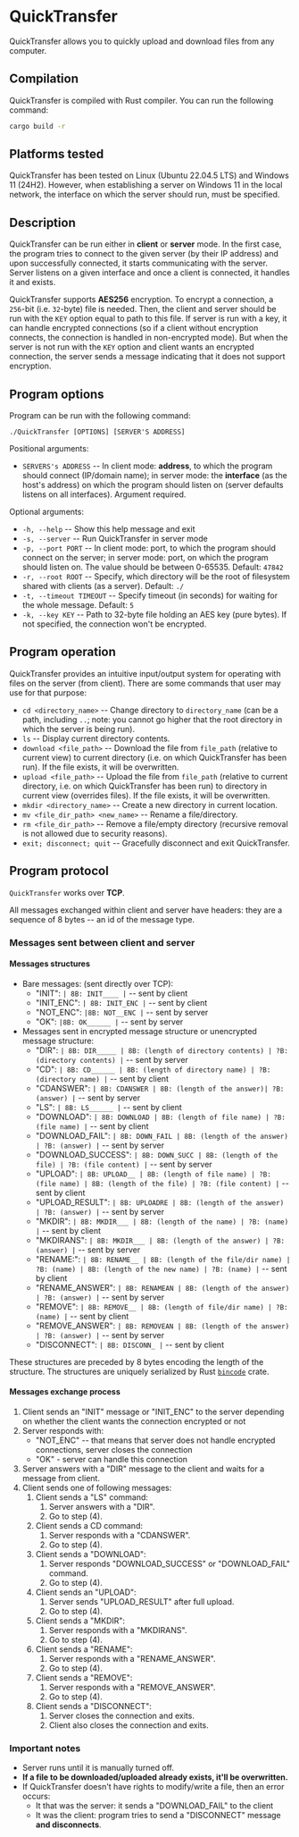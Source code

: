 # QuickTransfer
QuickTransfer allows you to quickly upload and download files from any computer.

## Compilation
QuickTransfer is compiled with Rust compiler. You can run the following command:
```sh
cargo build -r
```

## Platforms tested
QuickTransfer has been tested on Linux (Ubuntu 22.04.5 LTS) and Windows 11 (24H2). However, when establishing a server on Windows 11 in the local network, the interface on which the server should run, must be specified.

## Description
QuickTransfer can be run either in **client** or **server** mode. In the first case, the program tries to connect to the given server (by their IP address) and upon successfully connected, it starts communicating with the server. Server listens on a given interface and once a client is connected, it handles it and exists.

QuickTransfer supports **AES256** encryption. To encrypt a connection, a `256`-bit (i.e. `32`-byte) file is needed. Then, the client and server should be run with the `KEY` option equal to path to this file. If server is run with a key, it can handle encrypted connections (so if a client without encryption connects, the connection is handled in non-encrypted mode). But when the server is not run with the `KEY` option and client wants an encrypted connection, the server sends a message indicating that it does not support encryption. 

## Program options
Program can be run with the following command:
```
./QuickTransfer [OPTIONS] [SERVER'S ADDRESS]
```
Positional arguments:
- `SERVERS's ADDRESS` -- In client mode: **address**, to which the program should connect (IP/domain name); in server mode: the **interface** (as the host's address) on which the program should listen on (server defaults listens on all interfaces). Argument required.

Optional arguments:
- `-h, --help` -- Show this help message and exit
- `-s, --server` -- Run QuickTransfer in server mode
- `-p, --port PORT` -- In client mode: port, to which the program should connect on the server; in server mode: port, on which the program should listen on. The value should be between 0-65535. Default: `47842`
- `-r, --root ROOT` -- Specify, which directory will be the root of filesystem shared with clients (as a server). Default: `./`
- `-t, --timeout TIMEOUT` -- Specify timeout (in seconds) for waiting for the whole message. Default: `5`
- `-k, --key KEY` -- Path to 32-byte file holding an AES key (pure bytes). If not specified, the connection won't be encrypted.

## Program operation
QuickTransfer provides an intuitive input/output system for operating with files on the server (from client). There are some commands that user may use for that purpose:
- `cd <directory_name>` -- Change directory to `directory_name` (can be a path, including `..`; note: you cannot go higher that the root directory in which the server is being run).
- `ls` -- Display current directory contents.
- `download <file_path>` -- Download the file from `file_path` (relative to current view) to current directory (i.e. on which QuickTransfer has been run). If the file exists, it will be overwritten.
- `upload <file_path>` -- Upload the file from `file_path` (relative to current directory, i.e. on which QuickTransfer has been run) to directory in current view (overrides files). If the file exists, it will be overwritten.
- `mkdir <directory_name>` -- Create a new directory in current location.
- `mv <file_dir_path> <new_name>` --  Rename a file/directory.
- `rm <file_dir_path>` -- Remove a file/empty directory (recursive removal is not allowed due to security reasons).
- `exit; disconnect; quit` -- Gracefully disconnect and exit QuickTransfer.

## Program protocol
`QuickTransfer` works over **TCP**.

All messages exchanged within client and server have headers: they are a sequence of 8 bytes -- an id of the message type.

### Messages sent between client and server
#### Messages structures
- Bare messages: (sent directly over TCP):
    - "INIT": `| 8B: INIT____ |` -- sent by client
    - "INIT_ENC": `| 8B: INIT_ENC |` -- sent by client
    - "NOT_ENC": `|8B: NOT__ENC |` -- sent by server
    - "OK": `|8B: OK______ |` -- sent by server
- Messages sent in encrypted message structure or unencrypted message structure:
    - "DIR": `| 8B: DIR_____ | 8B: (length of directory contents) | ?B: (directory contents) |`  -- sent by server
    - "CD": `| 8B: CD______ | 8B: (length of directory name) | ?B: (directory name) |` -- sent by client
    - "CDANSWER": `| 8B: CDANSWER | 8B: (length of the answer)| ?B: (answer) |` -- sent by server
    - "LS": `| 8B: LS______ |` -- sent by client
    - "DOWNLOAD": `| 8B: DOWNLOAD | 8B: (length of file name) | ?B: (file name) |` -- sent by client
    - "DOWNLOAD_FAIL": `| 8B: DOWN_FAIL | 8B: (length of the answer) | ?B: (answer) |` -- sent by server
    - "DOWNLOAD_SUCCESS": `| 8B: DOWN_SUCC | 8B: (length of the file) | ?B: (file content) |` -- sent by server
    - "UPLOAD": `| 8B: UPLOAD__ | 8B: (length of file name) | ?B: (file name) | 8B: (length of the file) | ?B: (file content) |` -- sent by client
    - "UPLOAD_RESULT": `| 8B: UPLOADRE | 8B: (length of the answer) | ?B: (answer) |`  -- sent by server
    - "MKDIR": `| 8B: MKDIR___ | 8B: (length of the name) | ?B: (name) |` -- sent by client
    - "MKDIRANS": `| 8B: MKDIR___ | 8B: (length of the answer) | ?B: (answer) |` -- sent by server
    - "RENAME:": `| 8B: RENAME__ | 8B: (length of the file/dir name) | ?B: (name) | 8B: (length of the new name) | ?B: (name) |` -- sent by client
    - "RENAME_ANSWER": `| 8B: RENAMEAN | 8B: (length of the answer) | ?B: (answer) |` -- sent by server
    - "REMOVE": `| 8B: REMOVE__ | 8B: (length of file/dir name) | ?B: (name) |` -- sent by client
    - "REMOVE_ANSWER": `| 8B: REMOVEAN | 8B: (length of the answer) | ?B: (answer) |` -- sent by server
    - "DISCONNECT": `| 8B: DISCONN_ |` -- sent by client

These structures are preceded by 8 bytes encoding the length of the structure. The structures are uniquely serialized by Rust [`bincode`](https://crates.io/crates/bincode) crate.

#### Messages exchange process
1. Client sends an "INIT" message or "INIT_ENC" to the server depending on whether the client wants the connection encrypted or not
2. Server responds with:
    - "NOT_ENC" -- that means that server does not handle encrypted connections, server closes the connection
    - "OK" - server can handle this connection
3. Server answers with a "DIR" message to the client and waits for a message from client.
4. Client sends one of following messages:
    1. Client sends a "LS" command:
        1. Server answers with a "DIR".
        1. Go to step (4).
    2. Client sends a CD command:
        1. Server responds with a "CDANSWER".
        2. Go to step (4).
    3. Client sends a "DOWNLOAD":
        1. Server responds "DOWNLOAD_SUCCESS" or "DOWNLOAD_FAIL" command.
        2. Go to step (4).
    4. Client sends an "UPLOAD":
        1. Server sends "UPLOAD_RESULT" after full upload.
        2. Go to step (4).
    5. Client sends a "MKDIR":
        1. Server responds with a "MKDIRANS".
        2. Go to step (4).
    6. Client sends a "RENAME":
        1. Server responds with a "RENAME_ANSWER".
        2. Go to step (4).
    7. Client sends a "REMOVE":
        1. Server responds with a "REMOVE_ANSWER".
        2. Go to step (4).
    8. Client sends a "DISCONNECT":
        1. Server closes the connection and exits.
        2. Client also closes the connection and exits. 

### Important notes
- Server runs until it is manually turned off.
- **If a file to be downloaded/uploaded already exists, it'll be overwritten.**
- If QuickTransfer doesn't have rights to modify/write a file, then an error occurs:
    - It that was the server: it sends a "DOWNLOAD_FAIL" to the client
    - It was the client: program tries to send a "DISCONNECT" message **and disconnects**.
